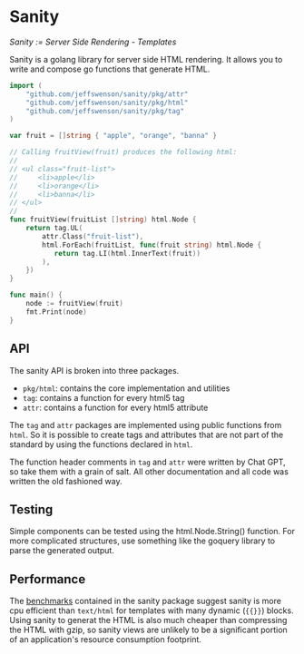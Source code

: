 # Sanity

*Sanity := Server Side Rendering - Templates*

Sanity is a golang library for server side HTML rendering. It allows you to
write and compose go functions that generate HTML. 

```go
import (
    "github.com/jeffswenson/sanity/pkg/attr"
    "github.com/jeffswenson/sanity/pkg/html"
    "github.com/jeffswenson/sanity/pkg/tag"
)

var fruit = []string { "apple", "orange", "banna" }

// Calling fruitView(fruit) produces the following html:
//
// <ul class="fruit-list">
//     <li>apple</li>
//     <li>orange</li>
//     <li>banna</li>
// </ul>
//
func fruitView(fruitList []string) html.Node {
    return tag.UL(
        attr.Class("fruit-list"), 
        html.ForEach(fruitList, func(fruit string) html.Node {
           return tag.LI(html.InnerText(fruit)) 
        ),
    })
}

func main() {
    node := fruitView(fruit)
    fmt.Print(node)
}
```

## API

The sanity API is broken into three packages.

* `pkg/html`: contains the core implementation and utilities
* `tag`: contains a function for every html5 tag
* `attr`: contains a function for every html5 attribute

The `tag` and `attr` packages are implemented using public functions from
`html`. So it is possible to create tags and attributes that are not part of
the standard by using the functions declared in `html`.

The function header comments in `tag` and `attr` were written by Chat GPT, so
take them with a grain of salt. All other documentation and all code was
written the old fashioned way.

## Testing

Simple components can be tested using the html.Node.String() function. For more
complicated structures, use something like the goquery library to parse the
generated output.

## Performance

The [benchmarks](BENCHMARK.md) contained in the sanity package suggest sanity
is more cpu efficient than `text/html` for templates with many dynamic (`{{}}`)
blocks. Using sanity to generat the HTML is also much cheaper than compressing
the HTML with gzip, so sanity views are unlikely to be a significant portion of
an application's resource consumption footprint.

